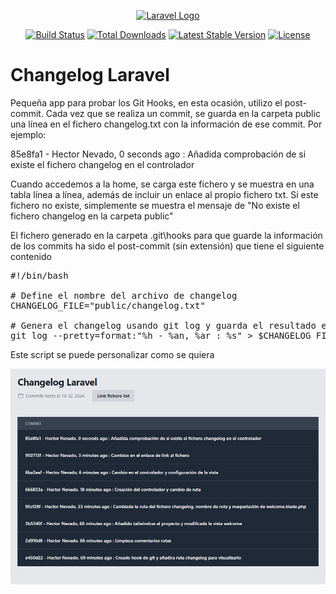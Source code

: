<p align="center"><a href="https://laravel.com" target="_blank"><img src="https://raw.githubusercontent.com/laravel/art/master/logo-lockup/5%20SVG/2%20CMYK/1%20Full%20Color/laravel-logolockup-cmyk-red.svg" width="400" alt="Laravel Logo"></a></p>

<p align="center">
<a href="https://github.com/laravel/framework/actions"><img src="https://github.com/laravel/framework/workflows/tests/badge.svg" alt="Build Status"></a>
<a href="https://packagist.org/packages/laravel/framework"><img src="https://img.shields.io/packagist/dt/laravel/framework" alt="Total Downloads"></a>
<a href="https://packagist.org/packages/laravel/framework"><img src="https://img.shields.io/packagist/v/laravel/framework" alt="Latest Stable Version"></a>
<a href="https://packagist.org/packages/laravel/framework"><img src="https://img.shields.io/packagist/l/laravel/framework" alt="License"></a>
</p>

<h1>Changelog Laravel</h1>

<p>Pequeña app para probar los Git Hooks, en esta ocasión, utilizo el post-commit. Cada vez que se realiza un commit, se guarda en la carpeta public 
una línea en el fichero changelog.txt con la información de ese commit. Por ejemplo:<p>

<p>85e8fa1 - Hector Nevado, 0 seconds ago : Añadida comprobación de si existe el fichero changelog en el controlador</p>

<p>Cuando accedemos a la home, se carga este fichero y se muestra en una tabla línea a línea, además de incluir un enlace al propio fichero txt. Si este 
fichero no existe, simplemente se muestra el mensaje de "No existe el fichero changelog en la carpeta public"</p>

<p>El fichero generado en la carpeta .git\hooks para que guarde la información de los commits ha sido el post-commit (sin extensión) que tiene el siguiente contenido</p>

<pre>
#!/bin/bash

# Define el nombre del archivo de changelog
CHANGELOG_FILE="public/changelog.txt"

# Genera el changelog usando git log y guarda el resultado en el archivo
git log --pretty=format:"%h - %an, %ar : %s" > $CHANGELOG_FILE
</pre>

<p>Este script se puede personalizar como se quiera</p>

<p><img src="https://github.com/hnevado/laravelChangeLog/blob/master/public/img/captura.png"></p>
